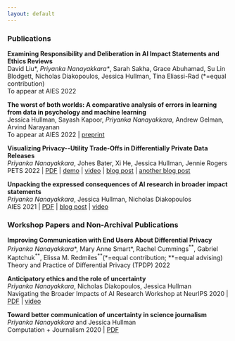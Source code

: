 ```yaml
---
layout: default
---
```


### Publications

**Examining Responsibility and Deliberation in AI Impact Statements and Ethics Reviews**\
David Liu\*, _Priyanka Nanayakkara\*_, Sarah Sakha, Grace Abuhamad, Su Lin Blodgett, Nicholas Diakopoulos, Jessica Hullman, Tina Eliassi-Rad (*=equal contribution)\
To appear at AIES 2022

**The worst of both worlds: A comparative analysis of errors in learning from data in psychology and machine learning**\
Jessica Hullman, Sayash Kapoor, _Priyanka Nanayakkara_, Andrew Gelman, Arvind Narayanan\
To appear at AIES 2022 | [preprint](https://arxiv.org/pdf/2203.06498.pdf)

**Visualizing Privacy--Utility Trade-Offs in Differentially Private Data Releases**\
_Priyanka Nanayakkara_, Johes Bater, Xi He, Jessica Hullman, Jennie Rogers\
PETS 2022 | [PDF](https://petsymposium.org/2022/files/papers/issue2/popets-2022-0058.pdf) | [demo](https://priyakalot.github.io/ViP-demo/) | [video](https://youtu.be/2uNLBFg23VI?t=2229) | [blog post](https://medium.com/multiple-views-visualization-research-explained/visualizing-the-accuracy-privacy-trade-off-to-improve-budget-decisions-with-differential-privacy-66fc3efb34a) | [another blog post](https://medium.com/technically-social/visualizing-privacy-trade-offs-for-sensitive-data-af0f57053517)

**Unpacking the expressed consequences of AI research in broader impact statements**\
_Priyanka Nanayakkara_, Jessica Hullman, Nicholas Diakopoulos\
AIES 2021 | [PDF](https://arxiv.org/pdf/2105.04760.pdf) | [blog post](https://medium.com/technically-social/heres-how-ai-researchers-are-thinking-about-the-societal-impacts-of-ai-b82fc3f29b4d) | [video](https://slideslive.com/38956125/unpacking-the-expressed-consequences-of-ai-research-in-broader-impact-statements)

### Workshop Papers and Non-Archival Publications
**Improving Communication with End Users About Differential Privacy**\
_Priyanka Nanayakkara_\*, Mary Anne Smart\*, Rachel Cummings<sup>\*\*</sup>, Gabriel Kaptchuk<sup>\*\*</sup>, Elissa M. Redmiles<sup>\*\*</sup>(*=equal contribution; \*\*=equal advising)\
Theory and Practice of Differential Privacy (TPDP) 2022

**Anticipatory ethics and the role of uncertainty**\
_Priyanka Nanayakkara_, Nicholas Diakopoulos, Jessica Hullman\
Navigating the Broader Impacts of AI Research Workshop at NeurIPS 2020 | [PDF](https://arxiv.org/pdf/2011.13170.pdf) | [video](https://slideslive.com/38941958/anticipatory-ethics-and-the-role-of-uncertainty)

**Toward better communication of uncertainty in science journalism**\
_Priyanka Nanayakkara_ and Jessica Hullman\
Computation + Journalism 2020 | [PDF](https://cpb-us-w2.wpmucdn.com/sites.northeastern.edu/dist/0/367/files/2020/02/CJ_2020_paper_46.pdf)
